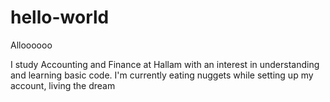 # hello-world

Alloooooo

I study Accounting and Finance at Hallam with an interest in understanding and learning basic code.
I'm currently eating nuggets while setting up my account, living the dream

